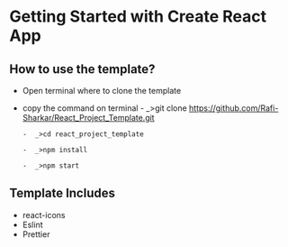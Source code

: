 # Getting Started with Create React App

## How to use the template?

-   Open terminal where to clone the template
-   copy the command on terminal
        -  _>git clone https://github.com/Rafi-Sharkar/React_Project_Template.git
    
        -  _>cd react_project_template
    
        -  _>npm install
    
        -  _>npm start


## Template Includes

-   react-icons
-   Eslint
-   Prettier

